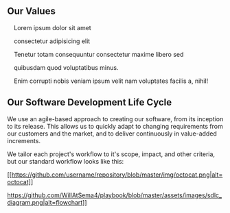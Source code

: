 ## Our Values

&nbsp;&nbsp;&nbsp;&nbsp;Lorem ipsum dolor sit amet

&nbsp;&nbsp;&nbsp;&nbsp;consectetur adipisicing elit

&nbsp;&nbsp;&nbsp;&nbsp;Tenetur totam consequuntur consectetur maxime libero sed

&nbsp;&nbsp;&nbsp;&nbsp;quibusdam quod voluptatibus minus.

&nbsp;&nbsp;&nbsp;&nbsp;Enim corrupti nobis veniam ipsum velit nam voluptates facilis a, nihil!  

## Our Software Development Life Cycle
We use an agile-based approach to creating our software, from its inception to its release. This allows us to quickly adapt to changing requirements from our customers and the market, and to deliver continuously in value-added increments.

We tailor each project's workflow to it's scope, impact, and other criteria, but our standard workflow looks like this:

[[https://github.com/username/repository/blob/master/img/octocat.png|alt=octocat]]


https://github.com/WillAtSema4/playbook/blob/master/assets/images/sdlc_diagram.png|alt=flowchart]]
